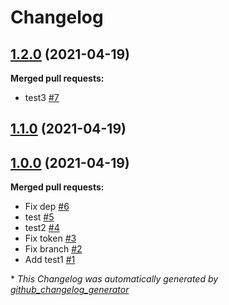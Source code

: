 # Changelog

## [1.2.0](https://github.com/steve-stonehouse/release-testing/tree/1.2.0) (2021-04-19)

**Merged pull requests:**

- test3 [\#7](https://github.com/steve-stonehouse/release-testing/pull/7)

## [1.1.0](https://github.com/steve-stonehouse/release-testing/tree/1.1.0) (2021-04-19)

## [1.0.0](https://github.com/steve-stonehouse/release-testing/tree/1.0.0) (2021-04-19)

**Merged pull requests:**

- Fix dep [\#6](https://github.com/steve-stonehouse/release-testing/pull/6)
- test [\#5](https://github.com/steve-stonehouse/release-testing/pull/5)
- test2 [\#4](https://github.com/steve-stonehouse/release-testing/pull/4)
- Fix token [\#3](https://github.com/steve-stonehouse/release-testing/pull/3)
- Fix branch [\#2](https://github.com/steve-stonehouse/release-testing/pull/2)
- Add test1 [\#1](https://github.com/steve-stonehouse/release-testing/pull/1)



\* *This Changelog was automatically generated by [github_changelog_generator](https://github.com/github-changelog-generator/github-changelog-generator)*
